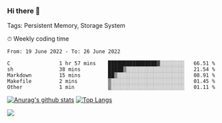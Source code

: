 ### Hi there 👋

Tags: Persistent Memory, Storage System

<!--

[![Anurag's github stats](https://github-readme-stats.vercel.app/api?username=wwyf)](https://github.com/anuraghazra/github-readme-stats)

[![Anurag's github stats](https://github-readme-stats.vercel.app/api?username=wwyf&count_private=true)](https://github.com/anuraghazra/github-readme-stats)


[![Top Langs](https://github-readme-stats.vercel.app/api/top-langs/?username=wwyf&count_private=true&&hide=jupyter%20notebook,html)](https://github.com/anuraghazra/github-readme-stats)



-->


⏱ Weekly coding time

<!--START_SECTION:waka-->

```text
From: 19 June 2022 - To: 26 June 2022

C                1 hr 57 mins    ████████████████▓░░░░░░░░   66.51 %
sh               38 mins         █████▒░░░░░░░░░░░░░░░░░░░   21.54 %
Markdown         15 mins         ██▒░░░░░░░░░░░░░░░░░░░░░░   08.91 %
Makefile         2 mins          ▒░░░░░░░░░░░░░░░░░░░░░░░░   01.45 %
Other            1 min           ▒░░░░░░░░░░░░░░░░░░░░░░░░   01.11 %
```

<!--END_SECTION:waka-->



[![Anurag's github stats](https://github-readme-stats.vercel.app/api?username=wwyf&count_private=true&show_icons=true&hide_border=true)](https://github.com/anuraghazra/github-readme-stats) [![Top Langs](https://github-readme-stats.vercel.app/api/top-langs/?username=wwyf&count_private=true&hide=jupyter%20notebook,html,OpenEdge%20ABL&langs_count=10&layout=compact&hide_border=true)](https://github.com/anuraghazra/github-readme-stats)

<!--

[![willianrod's wakatime stats](https://github-readme-stats.vercel.app/api/wakatime?username=wwyf)](https://github.com/anuraghazra/github-readme-stats)


-->

![](https://hit.yhype.me/github/profile?user_id=23121291)
